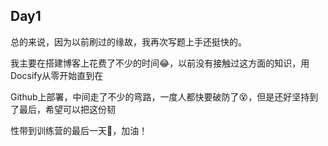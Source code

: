 ## Day1

总的来说，因为以前刷过的缘故，我再次写题上手还挺快的。

我主要在搭建博客上花费了不少的时间:joy:，以前没有接触过这方面的知识，用Docsify从零开始直到在

Github上部署，中间走了不少的弯路，一度人都快要破防了:dizzy_face:，但是还好坚持到了最后，希望可以把这份韧

性带到训练营的最后一天:muscle:，加油！

